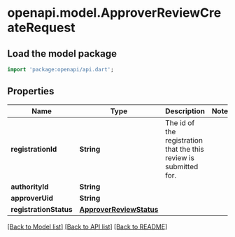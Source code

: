 # openapi.model.ApproverReviewCreateRequest

## Load the model package
```dart
import 'package:openapi/api.dart';
```

## Properties
Name | Type | Description | Notes
------------ | ------------- | ------------- | -------------
**registrationId** | **String** | The id of the registration that the this review is submitted for. | 
**authorityId** | **String** |  | 
**approverUid** | **String** |  | 
**registrationStatus** | [**ApproverReviewStatus**](ApproverReviewStatus.md) |  | 

[[Back to Model list]](../README.md#documentation-for-models) [[Back to API list]](../README.md#documentation-for-api-endpoints) [[Back to README]](../README.md)


